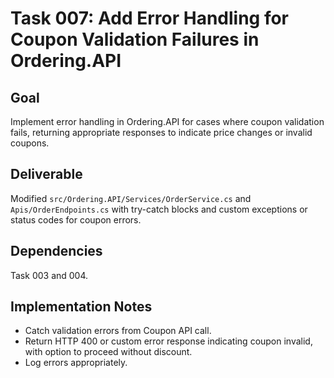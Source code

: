 # Task 007: Add Error Handling for Coupon Validation Failures in Ordering.API

## Goal
Implement error handling in Ordering.API for cases where coupon validation fails, returning appropriate responses to indicate price changes or invalid coupons.

## Deliverable
Modified `src/Ordering.API/Services/OrderService.cs` and `Apis/OrderEndpoints.cs` with try-catch blocks and custom exceptions or status codes for coupon errors.

## Dependencies
Task 003 and 004.

## Implementation Notes
- Catch validation errors from Coupon API call.
- Return HTTP 400 or custom error response indicating coupon invalid, with option to proceed without discount.
- Log errors appropriately.